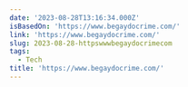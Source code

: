 ```yaml
---
date: '2023-08-28T13:16:34.000Z'
isBasedOn: 'https://www.begaydocrime.com/'
link: 'https://www.begaydocrime.com/'
slug: 2023-08-28-httpswwwbegaydocrimecom
tags:
  - Tech
title: 'https://www.begaydocrime.com/'
---
```



